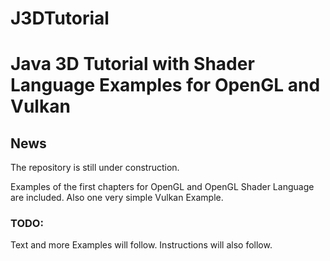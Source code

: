 # J3DTutorial
# Java 3D Tutorial with Shader Language Examples for OpenGL and Vulkan

## News

The repository is still under construction.

Examples of the first chapters for OpenGL and OpenGL Shader Language are included.
Also one very simple Vulkan Example.

### TODO:
Text and more Examples will follow.
Instructions will also follow.
